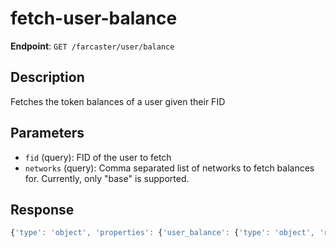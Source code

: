 # fetch-user-balance

**Endpoint**: `GET /farcaster/user/balance`

## Description
Fetches the token balances of a user given their FID

## Parameters
- `fid` (query): FID of the user to fetch
- `networks` (query): Comma separated list of networks to fetch balances for. Currently, only "base" is supported.

## Response
```typescript
{'type': 'object', 'properties': {'user_balance': {'type': 'object', 'required': ['object', 'user', 'address_balances'], 'properties': {'object': {'type': 'string', 'enum': ['user_balance']}, 'user': {'$ref': '#/components/schemas/UserDehydrated'}, 'address_balances': {'type': 'array', 'items': {'$ref': '#/components/schemas/AddressBalance'}}}}}}
```
